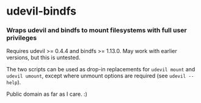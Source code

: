 # udevil-bindfs
### Wraps udevil and bindfs to mount filesystems with full user privileges

Requires udevil >= 0.4.4 and bindfs >= 1.13.0. May work with earlier versions, 
but this is untested.

The two scripts can be used as drop-in replacements for `udevil mount` and 
`udevil umount`, except where unmount options are required 
(see `udevil --help`).

Public domain as far as I care. :)
